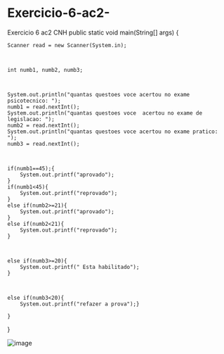 # Exercicio-6-ac2-
Exercicio 6 ac2 CNH
public static void main(String[] args) {
	
	Scanner read = new Scanner(System.in);
    
	
	
    int numb1, numb2, numb3;
    
   
    
    System.out.println("quantas questoes voce acertou no exame psicotecnico: ");
    numb1 = read.nextInt();
    System.out.println("quantas questoes voce  acertou no exame de legislacao: ");
    numb2 = read.nextInt();
    System.out.println("quantas questoes voce acertou no exame pratico: ");
    numb3 = read.nextInt();
    
    
    
    if(numb1==45);{
        System.out.printf("aprovado");
    }
    if(numb1<45){
        System.out.printf("reprovado");
    }
    else if(numb2>=21){
        System.out.printf("aprovado");
    }
    else if(numb2<21){
        System.out.printf("reprovado");
    }
    
   
    
    else if(numb3>=20){
        System.out.printf(" Esta habilitado");
    }
    
 
    
    else if(numb3<20){
        System.out.printf("refazer a prova");}
    
    }

}


![image](https://user-images.githubusercontent.com/103973613/169920435-fcbd3f3c-d2fe-4ee0-a314-69930426da89.png)

